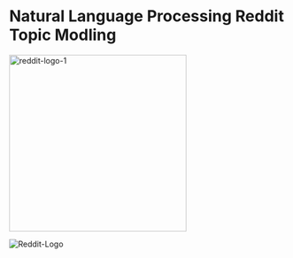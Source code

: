 # Natural Language Processing Reddit Topic Modling 


<img width="320" alt="reddit-logo-1" src="https://user-images.githubusercontent.com/20365333/142718216-96f92d5e-8b39-4580-a1fc-989acf13b97e.png">


![Reddit-Logo](https://user-images.githubusercontent.com/20365333/142718256-b23b15c4-6f5f-44bb-8df2-293d5f2f057d.png)
